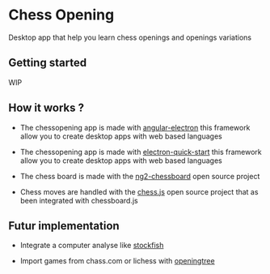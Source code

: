 # Chess Opening

Desktop app that help you learn chess openings and openings variations

## Getting started

WIP

## How it works ?

* The chessopening app is made with [angular-electron](https://github.com/maximegris/angular-electron) this framework allow you to create desktop apps with web based languages

* The chessopening app is made with [electron-quick-start](https://github.com/electron/electron-quick-start) this framework allow you to create desktop apps with web based languages

* The chess board is made with the [ng2-chessboard](https://github.com/azarus/ng2-chessboard) open source project

* Chess moves are handled with the [chess.js](https://github.com/jhlywa/chess.js) open source project that as been integrated with chessboard.js

## Futur implementation

* Integrate a computer analyse like [stockfish](https://github.com/mcostalba/Stockfish)

* Import games from chass.com or lichess with [openingtree](https://github.com/openingtree/openingtree)
